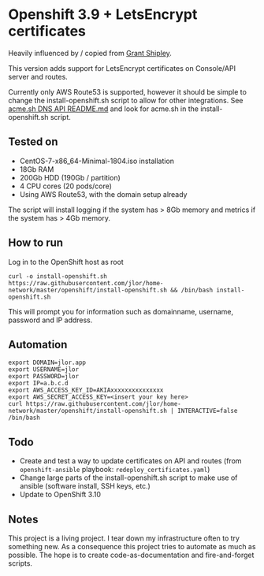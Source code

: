 # Openshift 3.9 + LetsEncrypt certificates
Heavily influenced by / copied from [Grant Shipley](https://github.com/gshipley/installcentos/).

This version adds support for LetsEncrypt certificates on Console/API server and routes.

Currently only AWS Route53 is supported, however it should be simple to change the install-openshift.sh script to allow for other integrations. See [acme.sh DNS API README.md](https://github.com/Neilpang/acme.sh/blob/master/dnsapi/README.md) and look for acme.sh in the install-openshift.sh script.

## Tested on
- CentOS-7-x86_64-Minimal-1804.iso installation
- 18Gb RAM
- 200Gb HDD (190Gb / partition)
- 4 CPU cores (20 pods/core)
- Using AWS Route53, with the domain setup already

The script will install logging if the system has > 8Gb memory and metrics if the system has > 4Gb memory.

## How to run
Log in to the OpenShift host as root

`curl -o install-openshift.sh https://raw.githubusercontent.com/jlor/home-network/master/openshift/install-openshift.sh && /bin/bash install-openshift.sh`

This will prompt you for information such as domainname, username, password and IP address.

## Automation
```
export DOMAIN=jlor.app
export USERNAME=jlor
export PASSWORD=jlor
export IP=a.b.c.d
export AWS_ACCESS_KEY_ID=AKIAxxxxxxxxxxxxxxx
export AWS_SECRET_ACCESS_KEY=<insert your key here>
curl https://raw.githubusercontent.com/jlor/home-network/master/openshift/install-openshift.sh | INTERACTIVE=false /bin/bash
```
## Todo
- Create and test a way to update certificates on API and routes (from `openshift-ansible` playbook: `redeploy_certificates.yaml`)
- Change large parts of the install-openshift.sh script to make use of ansible (software install, SSH keys, etc.)
- Update to OpenShift 3.10

## Notes
This project is a living project. I tear down my infrastructure often to try something new.
As a consequence this project tries to automate as much as possible. The hope is to create code-as-documentation and fire-and-forget scripts.

